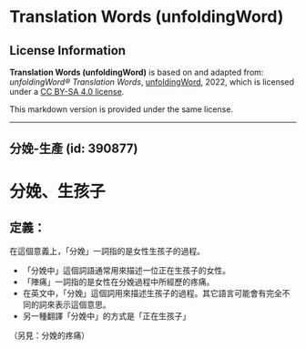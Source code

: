 # Translation Words (unfoldingWord)

## License Information

**Translation Words (unfoldingWord)** is based on and adapted from: _unfoldingWord® Translation Words_, [unfoldingWord](https://unfoldingword.org/utw), 2022, which is licensed under a [CC BY-SA 4.0 license](https://creativecommons.org/licenses/by-sa/4.0/legalcode.en).

This markdown version is provided under the same license.



--------------------------------

## 分娩-生產 (id: 390877)

分娩、生孩子
======

定義：
---

在這個意義上，「分娩」一詞指的是女性生孩子的過程。

* 「分娩中」這個詞語通常用來描述一位正在生孩子的女性。
* 「陣痛」一詞指的是女性在分娩過程中所經歷的疼痛。
* 在英文中，「分娩」這個詞用來描述生孩子的過程。其它語言可能會有完全不同的詞來表示這個意思。
* 另一種翻譯「分娩中」的方式是「正在生孩子」

（另見：分娩的疼痛）


